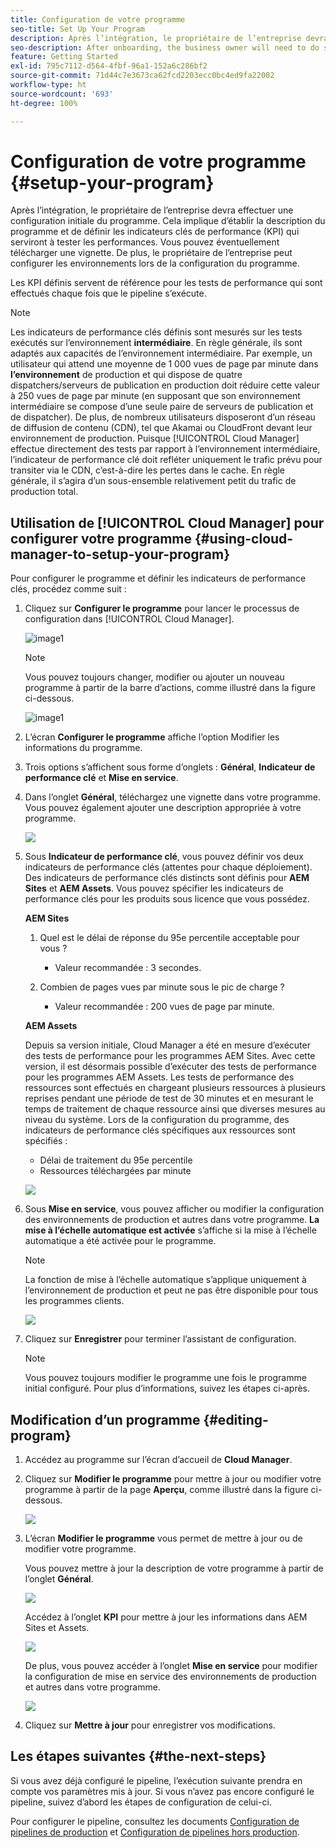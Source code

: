 ```yaml
---
title: Configuration de votre programme
seo-title: Set Up Your Program
description: Après l’intégration, le propriétaire de l’entreprise devra effectuer une configuration initiale du programme.
seo-description: After onboarding, the business owner will need to do some initial setup of Adobe AEM Cloud Manager. This involves setting the program description and defining the KPIs which will be used for performance testing.
feature: Getting Started
exl-id: 795c7112-d564-4fbf-96a1-152a6c286bf2
source-git-commit: 71d44c7e3673ca62fcd2203ecc0bc4ed9fa22002
workflow-type: ht
source-wordcount: '693'
ht-degree: 100%

---
```


# Configuration de votre programme {#setup-your-program}

Après l’intégration, le propriétaire de l’entreprise devra effectuer une configuration initiale du programme. Cela implique d’établir la description du programme et de définir les indicateurs clés de performance (KPI) qui serviront à tester les performances. Vous pouvez éventuellement télécharger une vignette. De plus, le propriétaire de l’entreprise peut configurer les environnements lors de la configuration du programme.

Les KPI définis servent de référence pour les tests de performance qui sont effectués chaque fois que le pipeline s’exécute.

>[!NOTE]
>Les indicateurs de performance clés définis sont mesurés sur les tests exécutés sur l’environnement **intermédiaire**. En règle générale, ils sont adaptés aux capacités de l’environnement intermédiaire.
>Par exemple, un utilisateur qui attend une moyenne de 1 000 vues de page par minute dans **l’environnement** de production et qui dispose de quatre dispatchers/serveurs de publication en production doit réduire cette valeur à 250 vues de page par minute (en supposant que son environnement intermédiaire se compose d’une seule paire de serveurs de publication et de dispatcher).
>De plus, de nombreux utilisateurs disposeront d’un réseau de diffusion de contenu (CDN), tel que Akamai ou CloudFront devant leur environnement de production. Puisque [!UICONTROL Cloud Manager] effectue directement des tests par rapport à l’environnement intermédiaire, l’indicateur de performance clé doit refléter uniquement le trafic prévu pour transiter via le CDN, c’est-à-dire les pertes dans le cache. En règle générale, il s’agira d’un sous-ensemble relativement petit du trafic de production total.

## Utilisation de [!UICONTROL Cloud Manager] pour configurer votre programme {#using-cloud-manager-to-setup-your-program}

Pour configurer le programme et définir les indicateurs de performance clés, procédez comme suit :

1. Cliquez sur **Configurer le programme** pour lancer le processus de configuration dans [!UICONTROL Cloud Manager].

   ![image1](assets/set-up-program/setup1.png)

   >[!NOTE]
   > Vous pouvez toujours changer, modifier ou ajouter un nouveau programme à partir de la barre d’actions, comme illustré dans la figure ci-dessous.

   ![image1](assets/set-up-program/setup2.png)


1. L’écran **Configurer le programme** affiche l’option Modifier les informations du programme.

1. Trois options s’affichent sous forme d’onglets : **Général**, **Indicateur de performance clé** et **Mise en service**.

1. Dans l’onglet **Général**, téléchargez une vignette dans votre programme. Vous pouvez également ajouter une description appropriée à votre programme.

   ![](assets/Setup_Program-General.png)

1. Sous **Indicateur de performance clé**, vous pouvez définir vos deux indicateurs de performance clés (attentes pour chaque déploiement). Des indicateurs de performance clés distincts sont définis pour **AEM Sites** et **AEM Assets**. Vous pouvez spécifier les indicateurs de performance clés pour les produits sous licence que vous possédez.

   **AEM Sites**

   1. Quel est le délai de réponse du 95e percentile acceptable pour vous ?

      * Valeur recommandée : 3 secondes.
   1. Combien de pages vues par minute sous le pic de charge ?

      * Valeur recommandée : 200 vues de page par minute.

   **AEM Assets**

   Depuis sa version initiale, Cloud Manager a été en mesure d’exécuter des tests de performance pour les programmes AEM Sites. Avec cette version, il est désormais possible d’exécuter des tests de performance pour les programmes AEM Assets. Les tests de performance des ressources sont effectués en chargeant plusieurs ressources à plusieurs reprises pendant une période de test de 30 minutes et en mesurant le temps de traitement de chaque ressource ainsi que diverses mesures au niveau du système.
Lors de la configuration du programme, des indicateurs de performance clés spécifiques aux ressources sont spécifiés :

   * Délai de traitement du 95e percentile
   * Ressources téléchargées par minute

   ![](assets/Setup_Program-KPIs.png)

1. Sous **Mise en service**, vous pouvez afficher ou modifier la configuration des environnements de production et autres dans votre programme. **La mise à l’échelle automatique est activée** s’affiche si la mise à l’échelle automatique a été activée pour le programme.

   >[!NOTE]
   >La fonction de mise à l’échelle automatique s’applique uniquement à l’environnement de production et peut ne pas être disponible pour tous les programmes clients.

   ![](assets/Setup_Program-Provisioning.png)

1. Cliquez sur **Enregistrer** pour terminer l’assistant de configuration.

   >[!NOTE]
   >Vous pouvez toujours modifier le programme une fois le programme initial configuré. Pour plus d’informations, suivez les étapes ci-après.

## Modification d’un programme {#editing-program}

1. Accédez au programme sur l’écran d’accueil de **Cloud Manager**.

1. Cliquez sur **Modifier le programme** pour mettre à jour ou modifier votre programme à partir de la page **Aperçu**, comme illustré dans la figure ci-dessous.

   ![](assets/set-up-program/edit-program1.png)

1. L’écran **Modifier le programme** vous permet de mettre à jour ou de modifier votre programme.

   Vous pouvez mettre à jour la description de votre programme à partir de l’onglet **Général**.

   ![](assets/set-up-program/edit-program-general.png)

   Accédez à l’onglet **KPI** pour mettre à jour les informations dans AEM Sites et Assets.

   ![](assets/set-up-program/edit-program-kpi.png)

   De plus, vous pouvez accéder à l’onglet **Mise en service** pour modifier la configuration de mise en service des environnements de production et autres dans votre programme.

   ![](assets/set-up-program/edit-program-provision.png)

1. Cliquez sur **Mettre à jour** pour enregistrer vos modifications.

## Les étapes suivantes {#the-next-steps}

Si vous avez déjà configuré le pipeline, l’exécution suivante prendra en compte vos paramètres mis à jour. Si vous n’avez pas encore configuré le pipeline, suivez d’abord les étapes de configuration de celui-ci.

Pour configurer le pipeline, consultez les documents [Configuration de pipelines de production](configuring-production-pipelines.md) et [Configuration de pipelines hors production](configuring-non-production-pipelines.md).
